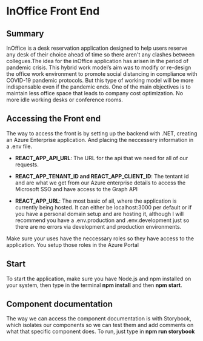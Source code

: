 # InOffice Front End

## Summary

InOffice is a desk reservation application designed to help users reserve any desk of their choice ahead of time so there aren't any clashes between collegues.The idea for the inOffice application has arisen in the period of pandemic crisis. This hybrid work model’s aim was to modify or re-design the office work environment to promote social distancing in compliance with COVID-19 pandemic protocols. But this type of working model will be more indispensable even if the pandemic ends. One of the main objectives is to maintain less office space that leads to company cost optimization. No more idle working desks or conference rooms.

## Accessing the Front end

The way to access the front is by setting up the backend with .NET, creating an Azure Enterprise application. And placing the neccessery information in a .env file.

- **REACT_APP_API_URL**: The URL for the api that we need for all of our requests.

- **REACT_APP_TENANT_ID and REACT_APP_CLIENT_ID**: The tentant id and are what we get from our Azure enterprise details to access the Microsoft SSO and have access to the Graph API

- **REACT_APP_URL**: The most basic of all, where the application is currently being hosted. It can either be localhost:3000 per default or if you have a personal domain setup and are hosting it, although I will recommend you have a .env.production and .env.development just so there are no errors via development and production environments.

Make sure your uses have the neccessary roles so they have access to the application. You setup those roles in the Azure Portal

## Start

To start the application, make sure you have Node.js and npm installed on your system, then type in the terminal **npm install** and then **npm start**.

## Component documentation

The way we can access the component documentation is with Storybook, which isolates our components so we can test them and add comments on what that specific component does. To run, just type in **npm run storybook**
